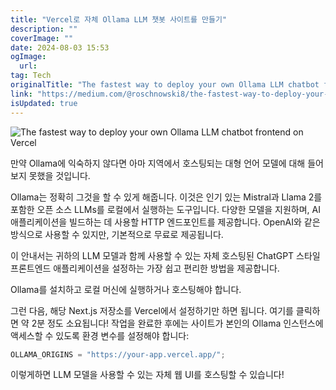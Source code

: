 ```yaml
---
title: "Vercel로 자체 Ollama LLM 챗봇 사이트를 만들기"
description: ""
coverImage: ""
date: 2024-08-03 15:53
ogImage:
  url:
tag: Tech
originalTitle: "The fastest way to deploy your own Ollama LLM chatbot frontend on Vercel"
link: "https://medium.com/@roschnowski8/the-fastest-way-to-deploy-your-own-ollama-llm-chatbot-frontend-on-vercel-d735e8611c92"
isUpdated: true
---
```


![The fastest way to deploy your own Ollama LLM chatbot frontend on Vercel](/assets/img/ThefastestwaytodeployyourownOllamaLLMchatbotfrontendonVercel_0.png)

만약 Ollama에 익숙하지 않다면 아마 지역에서 호스팅되는 대형 언어 모델에 대해 들어보지 못했을 것입니다.

Ollama는 정확히 그것을 할 수 있게 해줍니다. 이것은 인기 있는 Mistral과 Llama 2를 포함한 오픈 소스 LLMs를 로컬에서 실행하는 도구입니다. 다양한 모델을 지원하며, AI 애플리케이션을 빌드하는 데 사용할 HTTP 엔드포인트를 제공합니다. OpenAI와 같은 방식으로 사용할 수 있지만, 기본적으로 무료로 제공됩니다.

이 안내서는 귀하의 LLM 모델과 함께 사용할 수 있는 자체 호스팅된 ChatGPT 스타일 프론트엔드 애플리케이션을 설정하는 가장 쉽고 편리한 방법을 제공합니다.

<!-- seedividend - 사각형 -->

<ins class="adsbygoogle"
     style="display:block"
     data-ad-client="ca-pub-4877378276818686"
     data-ad-slot="1898504329"
     data-ad-format="auto"
     data-full-width-responsive="true"></ins>

<script>
     (adsbygoogle = window.adsbygoogle || []).push({});
</script>

Ollama를 설치하고 로컬 머신에 실행하거나 호스팅해야 합니다.

그런 다음, 해당 Next.js 저장소를 Vercel에서 설정하기만 하면 됩니다. 여기를 클릭하면 약 2분 정도 소요됩니다!
작업을 완료한 후에는 사이트가 본인의 Ollama 인스턴스에 액세스할 수 있도록 환경 변수를 설정해야 합니다:

```js
OLLAMA_ORIGINS = "https://your-app.vercel.app/";
```

이렇게하면 LLM 모델을 사용할 수 있는 자체 웹 UI를 호스팅할 수 있습니다!
